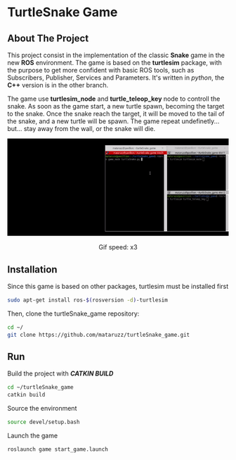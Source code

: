 # TurtleSnake Game

## About The Project
This project consist in the implementation of the classic **Snake** game in the new **ROS** environment. The game is based on the **turtlesim** package, with the purpose to get more confident with basic ROS tools, such as Subscribers, Publisher, Services and Parameters. It's written in *python*, the **C++** version is in the other branch.

The game use **turtlesim_node** and **turtle_teleop_key** node to controll the snake. As soon as the game start, a new turtle spawn, becoming the target to the snake. Once the snake reach the target, it will be moved to the tail of the snake, and a new turtle will be spawn. The game repeat undefinetly... but... stay away from the wall, or the snake will die.

<div align="center">
<img src="https://github.com/mataruzz/turtleSnake_game/blob/dev/turtleSnake_game.gif"> 
  
Gif speed: x3
</div>

## Installation
Since this game is based on other packages, turtlesim must be installed first
```sh
sudo apt-get install ros-$(rosversion -d)-turtlesim
```
Then, clone the turtleSnake_game repository:
```sh
cd ~/
git clone https://github.com/mataruzz/turtleSnake_game.git
```

## Run
Build the project with ***CATKIN BUILD***
```sh
cd ~/turtleSnake_game
catkin build
```
Source the environment
```sh
source devel/setup.bash
```
Launch the game
```sh
roslaunch game start_game.launch
```

